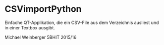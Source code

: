 # CSVimportPython
Einfache QT-Applikation, die ein CSV-File aus dem Verzeichnis ausliest und in einer Textbox ausgibt.

Michael Weinberger 5BHIT 2015/16
